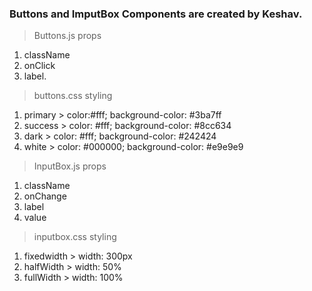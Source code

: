 ### Buttons and ImputBox Components are created by Keshav.

> Buttons.js props  
1. className
2. onClick 
3. label.

> buttons.css styling 
1. primary > color:#fff; background-color: #3ba7ff 
2. success > color: #fff; background-color: #8cc634
3. dark > color: #fff; background-color: #242424 
4. white > color: #000000; background-color: #e9e9e9

> InputBox.js props 
1. className
2. onChange 
3. label
4. value

> inputbox.css styling
1. fixedwidth > width: 300px
2. halfWidth > width: 50%
3. fullWidth > width: 100%

